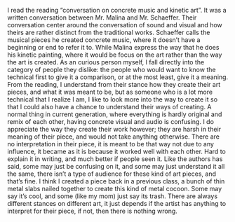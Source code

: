 
I read the reading “conversation on concrete music and kinetic art”. It was a written conversation between Mr. Malina and Mr. Schaeffer. Their conversation center around the conversation of sound and visual and how theirs are rather distinct from the traditional works. Schaeffer calls the musical pieces he created concrete music, where it doesn’t have a beginning or end to refer it to. While Malina express the way that he does his kinetic painting, where it would be focus on the art rather than the way the art is created. As an curious person myself, I fall directly into the category of people they dislike: the people who would want to know the technical first to give it a comparison, or at the most least, give it a meaning. From the reading, I understand from their stance how they create their art pieces, and what it was meant to be, but as someone who is a lot more technical that I realize I am, I like to look more into the way to create it so that I could also have a chance to understand their ways of creating. A normal thing in current generation, where everything is hardly original and remix of each other, having concrete visual and audio is confusing. I do appreciate the way they create their work however; they are harsh in their meaning of their piece, and would not take anything otherwise. There are no interpretation in their piece, it is meant to be that way not due to any influence, it became as it is because it worked well with each other. Hard to explain it in writing, and much better if people seen it. Like the authors has said, some may just be confusing on it, and some may just understand it all the same, there isn’t a type of audience for these kind of art pieces, and that’s fine. I think I created a piece back in a previous class, a bunch of thin metal slabs nailed together to create this kind of metal cocoon. Some may say it’s cool, and some (like my mom) just say its trash. There are always different stances on different art, it just depends if the artist has anything to interpret for their piece, if not, then there is nothing wrong. 